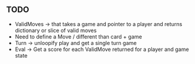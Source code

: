## TODO
- ValidMoves -> that takes a game and pointer to a player and returns dictionary or slice of valid moves
- Need to define a Move / different than card + game
- Turn -> unloopify play and get a single turn game
- Eval -> Get a score for each ValidMove returned for a player and game state
